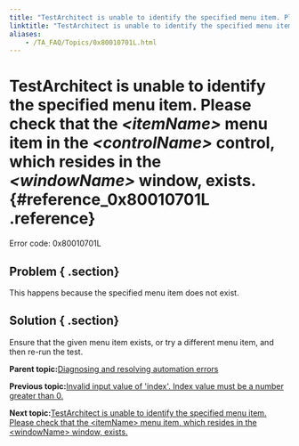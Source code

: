 ```yaml
--- 
title: "TestArchitect is unable to identify the specified menu item. Please check that the *<itemName\\>* menu item in the *<controlName\\>* control, which resides in the *<windowName\\>* window, exists."
linktitle: "TestArchitect is unable to identify the specified menu item. Please check that the <itemName\\> menu item in the <controlName\\> control, which resides in the <windowName\\> window, exists."
aliases: 
    - /TA_FAQ/Topics/0x80010701L.html
---
```

# TestArchitect is unable to identify the specified menu item. Please check that the *<itemName\>* menu item in the *<controlName\>* control, which resides in the *<windowName\>* window, exists. {#reference_0x80010701L .reference}

Error code: 0x80010701L

## Problem { .section}

This happens because the specified menu item does not exist.

## Solution { .section}

Ensure that the given menu item exists, or try a different menu item, and then re-run the test.

**Parent topic:**[Diagnosing and resolving automation errors](../../TA_FAQ/Topics/faq.automation_error.html)

**Previous topic:**[Invalid input value of 'index'. Index value must be a number greater than 0.](../../TA_FAQ/Topics/0x80016005L.html)

**Next topic:**[TestArchitect is unable to identify the specified menu item. Please check that the <itemName\> menu item, which resides in the <windowName\> window, exists.](../../TA_FAQ/Topics/0x80010701L-1.html)

